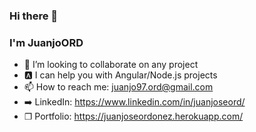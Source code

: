 ### Hi there 👋
### I'm JuanjoORD
- 👯 I’m looking to collaborate on any project
- 🅰️ I can help you with Angular/Node.js projects
- 📫 How to reach me: juanjo97.ord@gmail.com
- ➡️ LinkedIn: https://www.linkedin.com/in/juanjoseord/
- ❐ Portfolio: https://juanjoseordonez.herokuapp.com/



<!--
**JuanjoORD/JuanjoORD** is a ✨ _special_ ✨ repository because its `README.md` (this file) appears on your GitHub profile.

Here are some ideas to get you started:

- 🔭 I’m currently working on ...
- 🌱 I’m currently learning ...
- 👯 I’m looking to collaborate on ...
- 🤔 I’m looking for help with ...
- 💬 Ask me about ...
- 📫 How to reach me: ...
- 😄 Pronouns: ...
- ⚡ Fun fact: ...
-->
